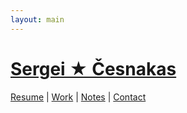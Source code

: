 ```yaml
---
layout: main
---
```


# [Sergei ★ Česnakas](/)

[Resume](/resume)
|
[Work](/work)
|
[Notes](/notes/)
|
[Contact](/contact)
